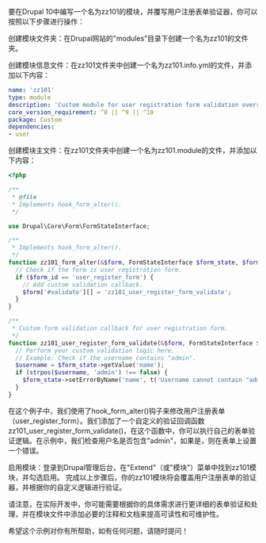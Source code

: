 要在Drupal 10中编写一个名为zz101的模块，并覆写用户注册表单验证器，你可以按照以下步骤进行操作：

创建模块文件夹：在Drupal网站的"modules"目录下创建一个名为zz101的文件夹。

创建模块信息文件：在zz101文件夹中创建一个名为zz101.info.yml的文件，并添加以下内容：

```yaml
name: 'zz101'
type: module
description: 'Custom module for user registration form validation override.'
core_version_requirement: ^8 || ^9 || ^10
package: Custom
dependencies:
- user
```
  创建模块主文件：在zz101文件夹中创建一个名为zz101.module的文件，并添加以下内容：
```php
<?php

/**
 * @file
 * Implements hook_form_alter().
 */

use Drupal\Core\Form\FormStateInterface;

/**
 * Implements hook_form_alter().
 */
function zz101_form_alter(&$form, FormStateInterface $form_state, $form_id) {
  // Check if the form is user registration form.
  if ($form_id == 'user_register_form') {
    // Add custom validation callback.
    $form['#validate'][] = 'zz101_user_register_form_validate';
  }
}

/**
 * Custom form validation callback for user registration form.
 */
function zz101_user_register_form_validate(&$form, FormStateInterface $form_state) {
  // Perform your custom validation logic here.
  // Example: Check if the username contains "admin".
  $username = $form_state->getValue('name');
  if (strpos($username, 'admin') !== false) {
    $form_state->setErrorByName('name', t('Username cannot contain "admin". Please choose a different username.'));
  }
}
```
在这个例子中，我们使用了hook_form_alter()钩子来修改用户注册表单（user_register_form）。我们添加了一个自定义的验证回调函数zz101_user_register_form_validate()，在这个函数中，你可以执行自己的表单验证逻辑。在示例中，我们检查用户名是否包含"admin"，如果是，则在表单上设置一个错误。

启用模块：登录到Drupal管理后台，在"Extend"（或"模块"）菜单中找到zz101模块，并勾选启用。
完成以上步骤后，你的zz101模块将会覆盖用户注册表单的验证器，并根据你的自定义逻辑进行验证。

请注意，在实际开发中，你可能需要根据你的具体需求进行更详细的表单验证和处理，并在模块文件中添加必要的注释和文档来提高可读性和可维护性。

希望这个示例对你有所帮助，如有任何问题，请随时提问！





